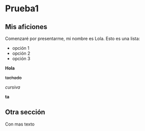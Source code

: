 # Prueba1
##  Mis aficiones
Comenzaré por presentarme, mi nombre es Lola.
Esto es una lista:

- opción 1
- opción 2
- opción 3

**Hola**

~~tachado~~

_cursiva_

__ta__

## Otra sección

Con mas texto
